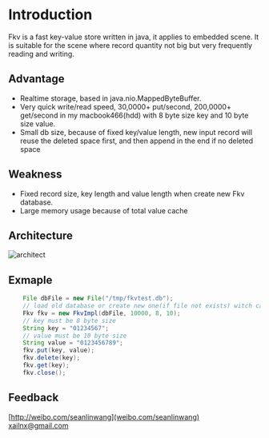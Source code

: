 # Introduction
Fkv is a fast key-value store written in java, it applies to embedded scene.
It is suitable for the scene where record quantity not big but very frequently reading and writing.

## Advantage
- Realtime storage, based in java.nio.MappedByteBuffer.
- Very quick write/read speed, 30,0000+ put/second, 200,0000+ get/second in my macbook466(hdd) with 8 byte size key and 10 byte size value.
- Small db size, because of fixed key/value length, new input record will reuse the deleted space first, and then append in the end if no deleted space

## Weakness
- Fixed record size, key length and value length when create new Fkv database.
- Large memory usage because of total value cache

## Architecture
![architect](http://ww1.sinaimg.cn/mw600/648d6e26gw1do4szstuhaj.jpg "fkv architect")

## Exmaple
```java		
	File dbFile = new File("/tmp/fkvtest.db"); 
	// load old database or create new one(if file not exists) witch can store 10000 records  
	Fkv fkv = new FkvImpl(dbFile, 10000, 8, 10); 
	// key must be 8 byte size
	String key = "01234567"; 
	// value must be 10 byte size
	String value = "0123456789"; 
	fkv.put(key, value);
	fkv.delete(key);
	fkv.get(key);
	fkv.close();
```

## Feedback
[http://weibo.com/seanlinwang](weibo.com/seanlinwang)  xailnx@gmail.com